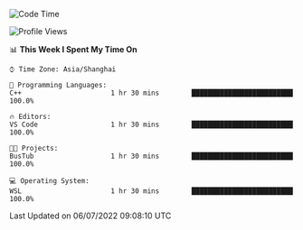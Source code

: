<!--START_SECTION:waka-->
![Code Time](http://img.shields.io/badge/Code%20Time-153%20hrs%2044%20mins-blue)

![Profile Views](http://img.shields.io/badge/Profile%20Views-0-blue)

📊 **This Week I Spent My Time On** 

```text
⌚︎ Time Zone: Asia/Shanghai

💬 Programming Languages: 
C++                      1 hr 30 mins        █████████████████████████   100.0%

🔥 Editors: 
VS Code                  1 hr 30 mins        █████████████████████████   100.0%

🐱‍💻 Projects: 
BusTub                   1 hr 30 mins        █████████████████████████   100.0%

💻 Operating System: 
WSL                      1 hr 30 mins        █████████████████████████   100.0%

```


 Last Updated on 06/07/2022 09:08:10 UTC
<!--END_SECTION:waka-->